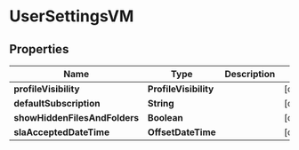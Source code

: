 

# UserSettingsVM


## Properties

Name | Type | Description | Notes
------------ | ------------- | ------------- | -------------
**profileVisibility** | **ProfileVisibility** |  |  [optional]
**defaultSubscription** | **String** |  |  [optional]
**showHiddenFilesAndFolders** | **Boolean** |  |  [optional]
**slaAcceptedDateTime** | **OffsetDateTime** |  |  [optional]



